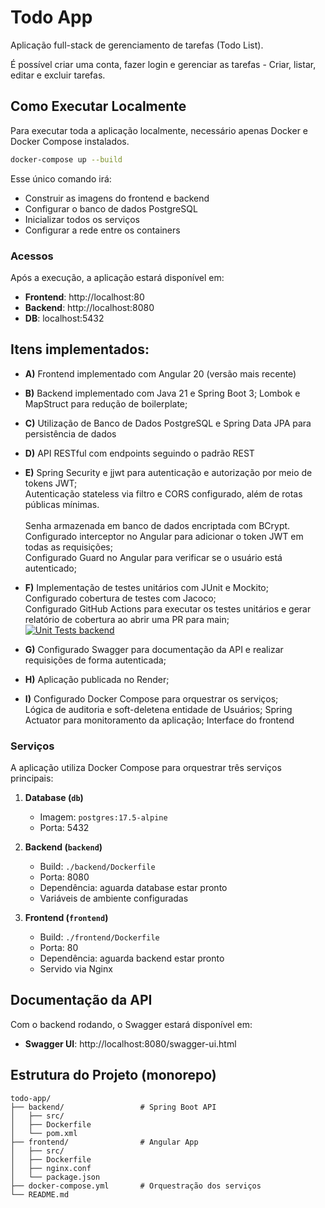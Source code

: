 # Todo App

Aplicação full-stack de gerenciamento de tarefas (Todo List).

É possível criar uma conta, fazer login e gerenciar as tarefas - Criar, listar, editar e excluir tarefas.

## Como Executar Localmente

Para executar toda a aplicação localmente, necessário apenas Docker e Docker Compose instalados. 

```bash
docker-compose up --build
```

Esse único comando irá:
- Construir as imagens do frontend e backend
- Configurar o banco de dados PostgreSQL
- Inicializar todos os serviços
- Configurar a rede entre os containers

### Acessos

Após a execução, a aplicação estará disponível em:

- **Frontend**: http://localhost:80
- **Backend**: http://localhost:8080
- **DB**: localhost:5432

## Itens implementados:
- **A\)** Frontend implementado com Angular 20 (versão mais recente)

- **B\)** Backend implementado com Java 21 e Spring Boot 3;
Lombok e MapStruct para redução de boilerplate; <br>

- **C\)** Utilização de Banco de Dados PostgreSQL e Spring Data JPA para persistência de dados
- **D\)** API RESTful com endpoints seguindo o padrão REST
- **E\)** Spring Security e jjwt para autenticação e autorização por meio de tokens JWT; <br>
Autenticação stateless via filtro e CORS configurado, além de rotas públicas mínimas. <br>  
Senha armazenada em banco de dados encriptada com BCrypt. <br>
Configurado interceptor no Angular para adicionar o token JWT em todas as requisições; <br>
Configurado Guard no Angular para verificar se o usuário está autenticado;

- **F\)** Implementação de testes unitários com JUnit e Mockito; <br>
Configurado cobertura de testes com Jacoco; <br>
Configurado GitHub Actions para executar os testes unitários e gerar relatório de cobertura ao abrir uma PR para main; <br>
[![Unit Tests backend](https://github.com/owner/repo/actions/workflows/ci.yml/badge.svg)](https://github.com/owner/repo/actions/workflows/ci.yml)


- **G\)** Configurado Swagger para documentação da API e realizar requisições de forma autenticada; <br>

- **H\)** Aplicação publicada no Render; <br>

- **I\)** Configurado Docker Compose para orquestrar os serviços; <br>
Lógica de auditoria e soft-deletena entidade de Usuários;
Spring Actuator para monitoramento da aplicação;
Interface do frontend 


### Serviços

A aplicação utiliza Docker Compose para orquestrar três serviços principais:

1. **Database (`db`)**
   - Imagem: `postgres:17.5-alpine`
   - Porta: 5432

2. **Backend (`backend`)**
   - Build: `./backend/Dockerfile`
   - Porta: 8080
   - Dependência: aguarda database estar pronto
   - Variáveis de ambiente configuradas

3. **Frontend (`frontend`)**
   - Build: `./frontend/Dockerfile`
   - Porta: 80
   - Dependência: aguarda backend estar pronto
   - Servido via Nginx

## Documentação da API

Com o backend rodando, o Swagger estará disponível em:
- **Swagger UI**: http://localhost:8080/swagger-ui.html

## Estrutura do Projeto (monorepo)

```
todo-app/
├── backend/                 # Spring Boot API
│   ├── src/
│   ├── Dockerfile
│   └── pom.xml
├── frontend/                # Angular App
│   ├── src/
│   ├── Dockerfile
│   ├── nginx.conf
│   └── package.json
├── docker-compose.yml       # Orquestração dos serviços
└── README.md               
```

